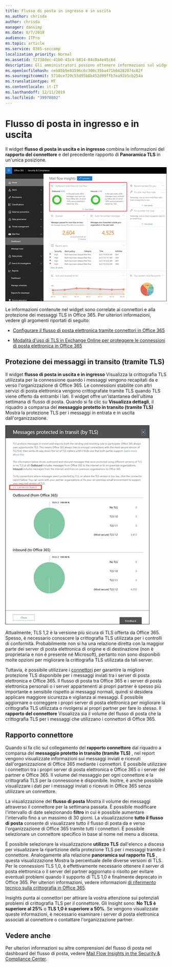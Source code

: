```yaml
---
title: Flusso di posta in ingresso e in uscita
ms.author: chrisda
author: chrisda
manager: dansimp
ms.date: 8/7/2018
audience: ITPro
ms.topic: article
ms.service: O365-seccomp
localization_priority: Normal
ms.assetid: f2738dec-41b0-43c4-b814-84c0a4e45c6d
description: Gli amministratori possono ottenere informazioni sul widget del flusso di posta in uscita e in ingresso nel dashboard del flusso di posta elettronica nel centro sicurezza & Compliance.
ms.openlocfilehash: ceb85b9e83596c6c300c35ba471b04282074c82f
ms.sourcegitcommit: 5710ce729c55d95b8b452d99ffb7ea92b5cb254a
ms.translationtype: MT
ms.contentlocale: it-IT
ms.lasthandoff: 12/11/2019
ms.locfileid: "39970802"
---
```

# <a name="outbound-and-inbound-mail-flow"></a>Flusso di posta in ingresso e in uscita

Il widget **flusso di posta in uscita e in ingresso** combina le informazioni del **rapporto del connettore** e del precedente rapporto di **Panoramica TLS** in un'unica posizione.

![Il rapporto flusso di posta in uscita e in ingresso nel dashboard del flusso di posta elettronica nel centro sicurezza & conformità](../media/2c591d1c-bad6-4b72-890e-f8fdfd4f447a.png)

Le informazioni contenute nel widget sono correlate ai connettori e alla protezione dei messaggi TLS in Office 365. Per ulteriori informazioni, vedere gli argomenti riportati di seguito:

- [Configurare il flusso di posta elettronica tramite connettori in Office 365](https://docs.microsoft.com/exchange/mail-flow-best-practices/use-connectors-to-configure-mail-flow/use-connectors-to-configure-mail-flow)

- [Modalità d'uso di TLS in Exchange Online per proteggere le connessioni di posta elettronica in Office 365](https://docs.microsoft.com/microsoft-365/compliance/exchange-online-uses-tls-to-secure-email-connections)

## <a name="message-protected-in-transit-by-tls"></a>Protezione dei messaggi in transito (tramite TLS)

Il widget **flusso di posta in uscita e in ingresso** Visualizza la crittografia TLS utilizzata per la connessione quando i messaggi vengono recapitati da e verso l'organizzazione di Office 365. Le connessioni stabilite con altri servizi di posta elettronica vengono crittografate tramite TLS quando TLS viene offerto da entrambi i lati. Il widget offre un'istantanea dell'ultima settimana di flusso di posta. Quando si fa clic su **Visualizza dettagli**, il riquadro a comparsa del **messaggio protetto in transito (tramite TLS)** Mostra la protezione TLS per i messaggi in entrata e in uscita dall'organizzazione.

![Riquadro a comparsa dei messaggi protetti in transito (tramite TLS) nel centro sicurezza & Compliance](../media/825aa74c-413d-4141-8e3c-dfe68ae78eed.png)

Attualmente, TLS 1,2 è la versione più sicura di TLS offerta da Office 365. Spesso, è necessario conoscere la crittografia TLS utilizzata per i controlli di conformità. Probabilmente non si ha una relazione diretta con la maggior parte dei server di posta elettronica di origine e di destinazione (non è proprietaria e non è presente né Microsoft), pertanto non sono disponibili molte opzioni per migliorare la crittografia TLS utilizzata da tali server.

Tuttavia, è possibile utilizzare i [connettori](https://docs.microsoft.com/exchange/mail-flow-best-practices/use-connectors-to-configure-mail-flow/use-connectors-to-configure-mail-flow) per garantire la migliore protezione TLS disponibile per i messaggi inviati tra i server di posta elettronica e Office 365. Il flusso di posta tra Office 365 e i server di posta elettronica personali o i server appartenenti ai propri partner è spesso più importante e sensibile rispetto ai messaggi normali, quindi si desidera applicare maggiore sicurezza e vigilanza ai messaggi. È possibile aggiornare o correggere i propri server di posta elettronica per migliorare la crittografia TLS utilizzata o rivolgersi ai propri partner per fare lo stesso. Il **rapporto del connettore** Visualizza sia il volume del flusso di posta che la crittografia TLS per i messaggi che utilizzano i connettori di Office 365.

## <a name="connector-report"></a>Rapporto connettore

Quando si fa clic sul collegamento del **rapporto connettore** dal riquadro a comparsa del **messaggio protetto in transito (tramite TLS)** , nel report vengono visualizzate informazioni sui messaggi inviati e ricevuti dall'organizzazione di Office 365 mediante i connettori. È possibile utilizzare i connettori tra i propri server di posta elettronica e Office 365 o i server del partner e Office 365. Il volume del messaggio per ogni connettore e la crittografia TLS per la connessione è disponibile. Inoltre, è anche possibile visualizzare i dati per i messaggi inviati o ricevuti in Office 365 senza utilizzare un connettore.

La visualizzazione del **flusso di posta** Mostra il volume dei messaggi attraverso il connettore per la settimana passata. È possibile modificare l'intervallo di date selezionando **filtro** in cui è possibile aumentare l'intervallo fino a un massimo di 30 giorni. La visualizzazione **tutto il flusso di posta** consente di visualizzare tutto il flusso di posta da e verso l'organizzazione di Office 365 tramite tutti i connettori. È possibile selezionare un connettore specifico in base al nome nel menu a discesa.

È possibile selezionare la visualizzazione **utilizzo TLS** dall'elenco a discesa per visualizzare la ripartizione della protezione TLS per i messaggi tramite il connettore. Analogamente alla relazione **panoramica sul rapporto TLS** , questa visualizzazione Mostra la percentuale delle diverse versioni di TLS. Per le connessioni TLS 1,0, è effettivamente necessario ottenere il server di posta elettronica o il server del partner aggiornato o risolto per evitare eventuali problemi quando il supporto di TLS 1,0 è finalmente deprecato in Office 365. Per ulteriori informazioni, vedere informazioni [di riferimento tecnico sulla crittografia in Office 365](https://docs.microsoft.com/microsoft-365/compliance/technical-reference-details-about-encryption).

Insights punta ai connettori per attirare la vostra attenzione sui potenziali problemi di crittografia TLS per il connettore. Gli Insight sono: **No TLS è superiore al 25%** o **TLS 1,0 è superiore a 50%**. Se vengono visualizzate queste informazioni, è necessario esaminare i server di posta elettronica associati al connettore o contattare l'organizzazione partner.

## <a name="see-also"></a>Vedere anche

Per ulteriori informazioni su altre comprensioni del flusso di posta nel dashboard del flusso di posta, vedere [Mail Flow Insights in the Security & Compliance Center](mail-flow-insights-v2.md).
